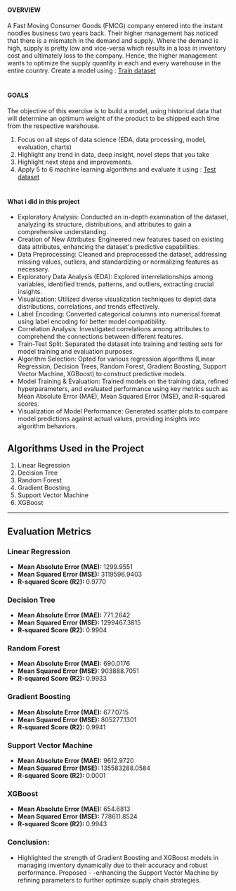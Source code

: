 
#
#### OVERVIEW


A Fast Moving Consumer Goods (FMCG) company entered into the instant noodles business two
years back. Their higher management has noticed that there is a mismatch in the demand and
supply. Where the demand is high, supply is pretty low and vice-versa which results in a loss in
inventory cost and ultimately loss to the company. Hence, the higher management wants to
optimize the supply quantity in each and every warehouse in the entire country.
Create a model using : [Train dataset](https://drive.google.com/file/d/1eodz3D2p9HZYKzEJYBpyuDGek-BH0dbY/view)

#
#### GOALS
The objective of this exercise is to build a model, using historical data that will determine an
optimum weight of the product to be shipped each time from the respective warehouse.
1. Focus on all steps of data science (EDA, data processing, model, evaluation, charts)
2. Highlight any trend in data, deep insight, novel steps that you take
3. Highlight next steps and improvements.
4. Apply 5 to 6 machine learning algorithms and evaluate it using : [Test dataset](https://drive.google.com/file/d/11V08gQiXAHHz2-dy3FX6pbY21I9x9wle/view)
#

#### What i did in this project
- Exploratory Analysis: Conducted an in-depth examination of the dataset, analyzing its structure, distributions, and attributes to gain a comprehensive understanding.
- Creation of New Attributes: Engineered new features based on existing data attributes, enhancing the dataset's predictive capabilities.
- Data Preprocessing: Cleaned and preprocessed the dataset, addressing missing values, outliers, and standardizing or normalizing features as necessary.
- Exploratory Data Analysis (EDA): Explored interrelationships among variables, identified trends, patterns, and outliers, extracting crucial insights.
- Visualization: Utilized diverse visualization techniques to depict data distributions, correlations, and trends effectively.
- Label Encoding: Converted categorical columns into numerical format using label encoding for better model compatibility.
- Correlation Analysis: Investigated correlations among attributes to comprehend the connections between different features.
- Train-Test Split: Separated the dataset into training and testing sets for model training and evaluation purposes.
- Algorithm Selection: Opted for various regression algorithms (Linear Regression, Decision Trees, Random Forest, Gradient Boosting, Support Vector Machine, XGBoost) to construct predictive models.
- Model Training & Evaluation: Trained models on the training data, refined hyperparameters, and evaluated performance using key metrics such as Mean Absolute Error (MAE), Mean Squared Error (MSE), and R-squared scores.
- Visualization of Model Performance: Generated scatter plots to compare model predictions against actual values, providing insights into algorithm behaviors.



## Algorithms Used in the Project

1. Linear Regression
2. Decision Tree
3. Random Forest
4. Gradient Boosting
5. Support Vector Machine
6. XGBoost

---

## Evaluation Metrics

### Linear Regression
- **Mean Absolute Error (MAE):** 1299.9551
- **Mean Squared Error (MSE):** 3119596.9403
- **R-squared Score (R2):** 0.9770

### Decision Tree
- **Mean Absolute Error (MAE):** 771.2642
- **Mean Squared Error (MSE):** 1299467.3815
- **R-squared Score (R2):** 0.9904

### Random Forest
- **Mean Absolute Error (MAE):** 690.0176
- **Mean Squared Error (MSE):** 903888.7051
- **R-squared Score (R2):** 0.9933

### Gradient Boosting
- **Mean Absolute Error (MAE):** 677.0715
- **Mean Squared Error (MSE):** 805277.1301
- **R-squared Score (R2):** 0.9941

### Support Vector Machine
- **Mean Absolute Error (MAE):** 9612.9720
- **Mean Squared Error (MSE):** 135583288.0584
- **R-squared Score (R2):** 0.0001

### XGBoost
- **Mean Absolute Error (MAE):** 654.6813
- **Mean Squared Error (MSE):** 778611.8524
- **R-squared Score (R2):** 0.9943

### Conclusion:
- Highlighted the strength of Gradient Boosting and XGBoost models in managing inventory dynamically due to their accuracy and robust performance. Proposed - -enhancing the Support Vector Machine by refining parameters to further optimize supply chain strategies.
